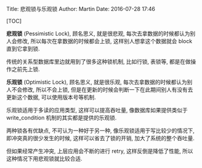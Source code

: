 Title: 悲观锁与乐观锁
Author: Martin
Date: 2016-07-28 17:46

[TOC]

**悲观锁** (Pessimistic Lock), 顾名思义, 就是很悲观, 每次去拿数据的时候都认为别人会修改, 所以每次在拿数据的时候都会上锁, 这样别人想拿这个数据就会 block 直到它拿到锁.

传统的关系型数据库里边就用到了很多这种锁机制, 比如行锁, 表锁等, 都是在做操作之前先上锁.

**乐观锁** (Optimistic Lock), 顾名思义, 就是很乐观, 每次去拿数据的时候都认为别人不会修改, 所以不会上锁, 但是在更新的时候会判断一下在此期间别人有没有去更新这个数据, 可以使用版本号等机制.

乐观锁适用于多读的应用类型, 这样可以提高吞吐量, 像数据库如果提供类似于 write\_condition 机制的其实都是提供的乐观锁.

两种锁各有优缺点, 不可认为一种好于另一种, 像乐观锁适用于写比较少的情况下, 即冲突真的很少发生的时候, 这样可以省去了锁的开销, 加大了系统的整个吞吐量.

但如果经常产生冲突, 上层应用会不断的进行 retry, 这样反倒是降低了性能, 所以这种情况下用悲观锁就比较合适.
